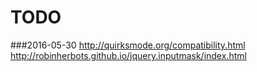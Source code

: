 # TODO
###2016-05-30
http://quirksmode.org/compatibility.html
http://robinherbots.github.io/jquery.inputmask/index.html
